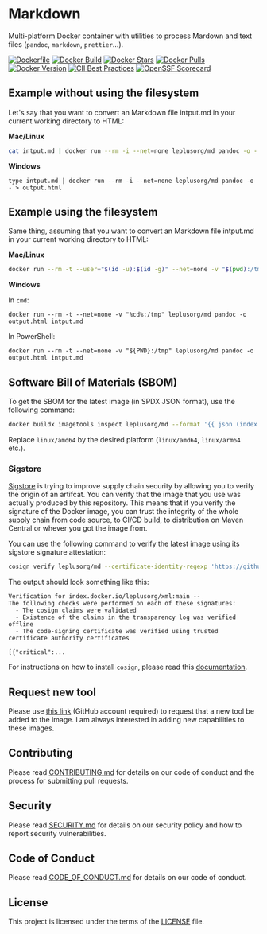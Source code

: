 # Markdown

Multi-platform Docker container with utilities to process Mardown and text files (`pandoc`, `markdown`, `prettier`...).

[![Dockerfile](https://img.shields.io/badge/GitHub-Dockerfile-blue)](md/Dockerfile)
[![Docker Build](https://github.com/leplusorg/docker-md/workflows/Docker/badge.svg)](https://github.com/leplusorg/docker-md/actions?query=workflow:"Docker")
[![Docker Stars](https://img.shields.io/docker/stars/leplusorg/md)](https://hub.docker.com/r/leplusorg/md)
[![Docker Pulls](https://img.shields.io/docker/pulls/leplusorg/md)](https://hub.docker.com/r/leplusorg/md)
[![Docker Version](https://img.shields.io/docker/v/leplusorg/md?sort=semver)](https://hub.docker.com/r/leplusorg/md)
[![CII Best Practices](https://bestpractices.coreinfrastructure.org/projects/10081/badge)](https://bestpractices.coreinfrastructure.org/projects/11220)
[![OpenSSF Scorecard](https://api.securityscorecards.dev/projects/github.com/leplusorg/docker-md/badge)](https://securityscorecards.dev/viewer/?uri=github.com/leplusorg/docker-md)

## Example without using the filesystem

Let's say that you want to convert an Markdown file intput.md in your current working directory to HTML:

**Mac/Linux**

```bash
cat intput.md | docker run --rm -i --net=none leplusorg/md pandoc -o - > output.html
```

**Windows**

```batch
type intput.md | docker run --rm -i --net=none leplusorg/md pandoc -o - > output.html
```

## Example using the filesystem

Same thing, assuming that you want to convert an Markdown file intput.md in your current working directory to HTML:

**Mac/Linux**

```bash
docker run --rm -t --user="$(id -u):$(id -g)" --net=none -v "$(pwd):/tmp" leplusorg/md pandoc -o output.html intput.md
```

**Windows**

In `cmd`:

```batch
docker run --rm -t --net=none -v "%cd%:/tmp" leplusorg/md pandoc -o output.html intput.md
```

In PowerShell:

```pwsh
docker run --rm -t --net=none -v "${PWD}:/tmp" leplusorg/md pandoc -o output.html intput.md
```

## Software Bill of Materials (SBOM)

To get the SBOM for the latest image (in SPDX JSON format), use the
following command:

```bash
docker buildx imagetools inspect leplusorg/md --format '{{ json (index .SBOM "linux/amd64").SPDX }}'
```

Replace `linux/amd64` by the desired platform (`linux/amd64`, `linux/arm64` etc.).

### Sigstore

[Sigstore](https://docs.sigstore.dev) is trying to improve supply
chain security by allowing you to verify the origin of an
artifcat. You can verify that the image that you use was actually
produced by this repository. This means that if you verify the
signature of the Docker image, you can trust the integrity of the
whole supply chain from code source, to CI/CD build, to distribution
on Maven Central or whever you got the image from.

You can use the following command to verify the latest image using its
sigstore signature attestation:

```bash
cosign verify leplusorg/md --certificate-identity-regexp 'https://github\.com/leplusorg/docker-md/\.github/workflows/.+' --certificate-oidc-issuer 'https://token.actions.githubusercontent.com'
```

The output should look something like this:

```text
Verification for index.docker.io/leplusorg/xml:main --
The following checks were performed on each of these signatures:
  - The cosign claims were validated
  - Existence of the claims in the transparency log was verified offline
  - The code-signing certificate was verified using trusted certificate authority certificates

[{"critical":...
```

For instructions on how to install `cosign`, please read this [documentation](https://docs.sigstore.dev/cosign/system_config/installation/).

## Request new tool

Please use [this link](https://github.com/leplusorg/docker-md/issues/new?assignees=thomasleplus&labels=enhancement&template=feature_request.md&title=%5BFEAT%5D) (GitHub account required) to request that a new tool be added to the image. I am always interested in adding new capabilities to these images.

## Contributing

Please read [CONTRIBUTING.md](CONTRIBUTING.md) for details on our code of conduct and the process for submitting pull requests.

## Security

Please read [SECURITY.md](SECURITY.md) for details on our security policy and how to report security vulnerabilities.

## Code of Conduct

Please read [CODE_OF_CONDUCT.md](CODE_OF_CONDUCT.md) for details on our code of conduct.

## License

This project is licensed under the terms of the [LICENSE](LICENSE) file.
